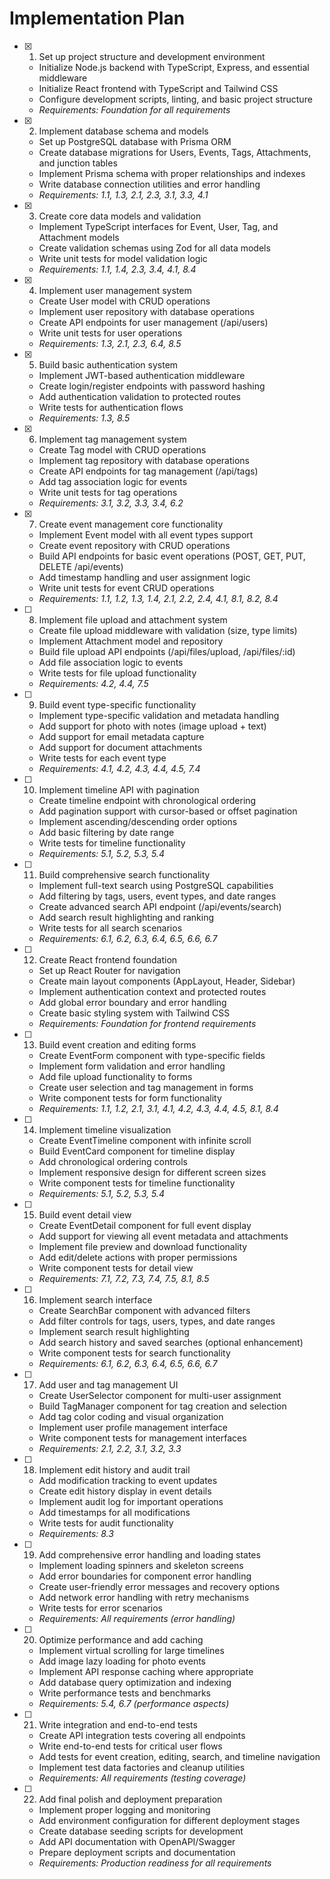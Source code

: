 # Implementation Plan

- [x] 1. Set up project structure and development environment
  - Initialize Node.js backend with TypeScript, Express, and essential middleware
  - Initialize React frontend with TypeScript and Tailwind CSS
  - Configure development scripts, linting, and basic project structure
  - _Requirements: Foundation for all requirements_

- [x] 2. Implement database schema and models
  - Set up PostgreSQL database with Prisma ORM
  - Create database migrations for Users, Events, Tags, Attachments, and junction tables
  - Implement Prisma schema with proper relationships and indexes
  - Write database connection utilities and error handling
  - _Requirements: 1.1, 1.3, 2.1, 2.3, 3.1, 3.3, 4.1_

- [x] 3. Create core data models and validation
  - Implement TypeScript interfaces for Event, User, Tag, and Attachment models
  - Create validation schemas using Zod for all data models
  - Write unit tests for model validation logic
  - _Requirements: 1.1, 1.4, 2.3, 3.4, 4.1, 8.4_

- [x] 4. Implement user management system
  - Create User model with CRUD operations
  - Implement user repository with database operations
  - Create API endpoints for user management (/api/users)
  - Write unit tests for user operations
  - _Requirements: 1.3, 2.1, 2.3, 6.4, 8.5_

- [x] 5. Build basic authentication system
  - Implement JWT-based authentication middleware
  - Create login/register endpoints with password hashing
  - Add authentication validation to protected routes
  - Write tests for authentication flows
  - _Requirements: 1.3, 8.5_

- [x] 6. Implement tag management system
  - Create Tag model with CRUD operations
  - Implement tag repository with database operations
  - Create API endpoints for tag management (/api/tags)
  - Add tag association logic for events
  - Write unit tests for tag operations
  - _Requirements: 3.1, 3.2, 3.3, 3.4, 6.2_

- [x] 7. Create event management core functionality
  - Implement Event model with all event types support
  - Create event repository with CRUD operations
  - Build API endpoints for basic event operations (POST, GET, PUT, DELETE /api/events)
  - Add timestamp handling and user assignment logic
  - Write unit tests for event CRUD operations
  - _Requirements: 1.1, 1.2, 1.3, 1.4, 2.1, 2.2, 2.4, 4.1, 8.1, 8.2, 8.4_

- [ ] 8. Implement file upload and attachment system
  - Create file upload middleware with validation (size, type limits)
  - Implement Attachment model and repository
  - Build file upload API endpoints (/api/files/upload, /api/files/:id)
  - Add file association logic to events
  - Write tests for file upload functionality
  - _Requirements: 4.2, 4.4, 7.5_

- [ ] 9. Build event type-specific functionality
  - Implement type-specific validation and metadata handling
  - Add support for photo with notes (image upload + text)
  - Add support for email metadata capture
  - Add support for document attachments
  - Write tests for each event type
  - _Requirements: 4.1, 4.2, 4.3, 4.4, 4.5, 7.4_

- [ ] 10. Implement timeline API with pagination
  - Create timeline endpoint with chronological ordering
  - Add pagination support with cursor-based or offset pagination
  - Implement ascending/descending order options
  - Add basic filtering by date range
  - Write tests for timeline functionality
  - _Requirements: 5.1, 5.2, 5.3, 5.4_

- [ ] 11. Build comprehensive search functionality
  - Implement full-text search using PostgreSQL capabilities
  - Add filtering by tags, users, event types, and date ranges
  - Create advanced search API endpoint (/api/events/search)
  - Add search result highlighting and ranking
  - Write tests for all search scenarios
  - _Requirements: 6.1, 6.2, 6.3, 6.4, 6.5, 6.6, 6.7_

- [ ] 12. Create React frontend foundation
  - Set up React Router for navigation
  - Create main layout components (AppLayout, Header, Sidebar)
  - Implement authentication context and protected routes
  - Add global error boundary and error handling
  - Create basic styling system with Tailwind CSS
  - _Requirements: Foundation for frontend requirements_

- [ ] 13. Build event creation and editing forms
  - Create EventForm component with type-specific fields
  - Implement form validation and error handling
  - Add file upload functionality to forms
  - Create user selection and tag management in forms
  - Write component tests for form functionality
  - _Requirements: 1.1, 1.2, 2.1, 3.1, 4.1, 4.2, 4.3, 4.4, 4.5, 8.1, 8.4_

- [ ] 14. Implement timeline visualization
  - Create EventTimeline component with infinite scroll
  - Build EventCard component for timeline display
  - Add chronological ordering controls
  - Implement responsive design for different screen sizes
  - Write component tests for timeline functionality
  - _Requirements: 5.1, 5.2, 5.3, 5.4_

- [ ] 15. Build event detail view
  - Create EventDetail component for full event display
  - Add support for viewing all event metadata and attachments
  - Implement file preview and download functionality
  - Add edit/delete actions with proper permissions
  - Write component tests for detail view
  - _Requirements: 7.1, 7.2, 7.3, 7.4, 7.5, 8.1, 8.5_

- [ ] 16. Implement search interface
  - Create SearchBar component with advanced filters
  - Add filter controls for tags, users, types, and date ranges
  - Implement search result highlighting
  - Add search history and saved searches (optional enhancement)
  - Write component tests for search functionality
  - _Requirements: 6.1, 6.2, 6.3, 6.4, 6.5, 6.6, 6.7_

- [ ] 17. Add user and tag management UI
  - Create UserSelector component for multi-user assignment
  - Build TagManager component for tag creation and selection
  - Add tag color coding and visual organization
  - Implement user profile management interface
  - Write component tests for management interfaces
  - _Requirements: 2.1, 2.2, 3.1, 3.2, 3.3_

- [ ] 18. Implement edit history and audit trail
  - Add modification tracking to event updates
  - Create edit history display in event details
  - Implement audit log for important operations
  - Add timestamps for all modifications
  - Write tests for audit functionality
  - _Requirements: 8.3_

- [ ] 19. Add comprehensive error handling and loading states
  - Implement loading spinners and skeleton screens
  - Add error boundaries for component error handling
  - Create user-friendly error messages and recovery options
  - Add network error handling with retry mechanisms
  - Write tests for error scenarios
  - _Requirements: All requirements (error handling)_

- [ ] 20. Optimize performance and add caching
  - Implement virtual scrolling for large timelines
  - Add image lazy loading for photo events
  - Implement API response caching where appropriate
  - Add database query optimization and indexing
  - Write performance tests and benchmarks
  - _Requirements: 5.4, 6.7 (performance aspects)_

- [ ] 21. Write integration and end-to-end tests
  - Create API integration tests covering all endpoints
  - Write end-to-end tests for critical user flows
  - Add tests for event creation, editing, search, and timeline navigation
  - Implement test data factories and cleanup utilities
  - _Requirements: All requirements (testing coverage)_

- [ ] 22. Add final polish and deployment preparation
  - Implement proper logging and monitoring
  - Add environment configuration for different deployment stages
  - Create database seeding scripts for development
  - Add API documentation with OpenAPI/Swagger
  - Prepare deployment scripts and documentation
  - _Requirements: Production readiness for all requirements_
